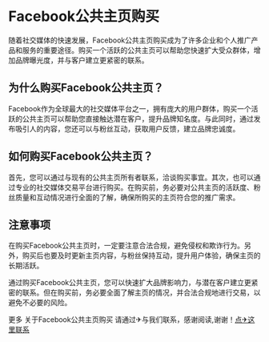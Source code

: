 # Facebook公共主页购买

随着社交媒体的快速发展，Facebook公共主页购买成为了许多企业和个人推广产品和服务的重要途径。购买一个活跃的公共主页可以帮助您快速扩大受众群体，增加品牌曝光度，并与客户建立更紧密的联系。

## 为什么购买Facebook公共主页？

Facebook作为全球最大的社交媒体平台之一，拥有庞大的用户群体，购买一个活跃的公共主页可以帮助您直接触达潜在客户，提升品牌知名度。与此同时，通过发布吸引人的内容，您还可以与粉丝互动，获取用户反馈，建立品牌忠诚度。

## 如何购买Facebook公共主页？

首先，您可以通过与现有的公共主页所有者联系，洽谈购买事宜。其次，也可以通过专业的社交媒体交易平台进行购买。在购买前，务必要对公共主页的活跃度、粉丝质量和互动情况进行全面的了解，确保所购买的主页符合您的推广需求。

## 注意事项

在购买Facebook公共主页时，一定要注意合法合规，避免侵权和欺诈行为。另外，购买后也要及时更新主页内容，与粉丝保持互动，提升用户体验，确保主页的长期活跃。

通过购买Facebook公共主页，您可以快速扩大品牌影响力，与潜在客户建立更紧密的联系。但在购买前，务必要全面了解主页的情况，并合法合规地进行交易，以避免不必要的风险。

更多 关于Facebook公共主页购买 请通过✈与我们联系，感谢阅读,谢谢！[点✈这里联系](https://lm.k02.cc)